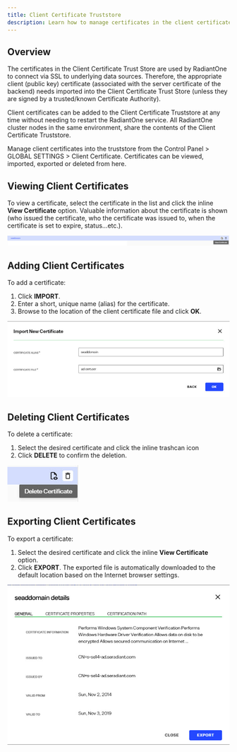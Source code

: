 ```yaml
---
title: Client Certificate Truststore
description: Learn how to manage certificates in the client certificate truststore.
---
```


## Overview

The certificates in the Client Certificate Trust Store are used by RadiantOne to connect via SSL to underlying data sources. Therefore, the appropriate client (public key) certificate (associated with the server certificate of the backend) needs imported into the Client Certificate Trust Store (unless they are signed by a trusted/known Certificate Authority).

Client certificates can be added to the Client Certificate Truststore at any time without needing to restart the RadiantOne service. All RadiantOne cluster nodes in the same environment, share the contents of the Client Certificate Truststore.

Manage client certificates into the truststore from the Control Panel > GLOBAL SETTINGS > Client Certificate. Certificates can be viewed, imported, exported or deleted from here.

## Viewing Client Certificates

To view a certificate, select the certificate in the list and click the inline **View Certificate** option. Valuable information about the certificate is shown (who issued the certificate, who the certificate was issued to, when the certificate is set to expire, status…etc.).

![View Certificate](Media/view-cert.jpg)

## Adding Client Certificates

To add a certificate:
1.	Click **IMPORT**.
2.	Enter a short, unique name (alias) for the certificate.
3.	Browse to the location of the client certificate file and click **OK**.

![Import Certificate](Media/import-cert.jpg)

## Deleting Client Certificates

To delete a certificate:

1.	Select the desired certificate and click the inline trashcan icon
2.	Click **DELETE** to confirm the deletion.

![Delete Certificate](Media/delete-cert.jpg)

## Exporting Client Certificates

To export a certificate:

1.	Select the desired certificate and click the inline **View Certificate** option.
2.	Click **EXPORT**. The exported file is automatically downloaded to the default location based on the Internet browser settings.

![View Certificate](Media/export-cert.jpg)
